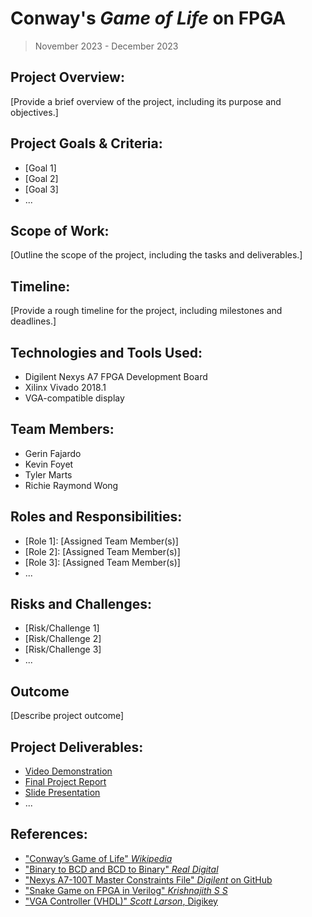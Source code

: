 # Conway's *Game of Life* on FPGA
> November 2023 - December 2023

## Project Overview:
[Provide a brief overview of the project, including its purpose and objectives.]

## Project Goals & Criteria:
- [Goal 1]
- [Goal 2]
- [Goal 3]
- ...

## Scope of Work:
[Outline the scope of the project, including the tasks and deliverables.]

## Timeline:
[Provide a rough timeline for the project, including milestones and deadlines.]

## Technologies and Tools Used:
- Digilent Nexys A7 FPGA Development Board
- Xilinx Vivado 2018.1
- VGA-compatible display

## Team Members:
- Gerin Fajardo
- Kevin Foyet
- Tyler Marts
- Richie Raymond Wong

## Roles and Responsibilities:
- [Role 1]: [Assigned Team Member(s)]
- [Role 2]: [Assigned Team Member(s)]
- [Role 3]: [Assigned Team Member(s)]
- ...

## Risks and Challenges:
- [Risk/Challenge 1]
- [Risk/Challenge 2]
- [Risk/Challenge 3]
- ...

## Outcome
[Describe project outcome]

## Project Deliverables:
- [Video Demonstration](https://www.youtube.com/watch?v=CcwDj1lyKrI)
- [Final Project Report](https://docs.google.com/document/d/1esijIz1XCN74vlpnBnkL7jEymoO07kjb9qlBPdcqF9o/)
- [Slide Presentation](https://docs.google.com/presentation/d/1LQ7xOMkXpIEDJPGi3g7aL3DAkkkGK73WHjV46hEZqLs/)
- ...

## References:
- ["Conway’s Game of Life" *Wikipedia*](https://en.wikipedia.org/wiki/Conway%27s_Game_of_Life)
- ["Binary to BCD and BCD to Binary" *Real Digital*](https://www.realdigital.org/doc/6dae6583570fd816d1d675b93578203d)
- ["Nexys A7-100T Master Constraints File" *Digilent* on  GitHub](https://github.com/Digilent/digilent-xdc/blob/master/Nexys-A7-100T-Master.xdc)
- ["Snake Game on FPGA in Verilog" *Krishnajith S S*](https://www.slideshare.net/sskrishnajith/snake-game-on-fpga-in-verilog)
- ["VGA Controller (VHDL)" *Scott Larson*, Digikey](https://forum.digikey.com/t/vga-controller-vhdl/12794)
